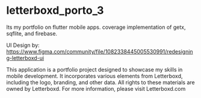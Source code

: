 # letterboxd_porto_3
Its my portfolio on flutter mobile apps. coverage implementation of getx, sqflite, and firebase.

UI Design by: https://www.figma.com/community/file/1082338445005530991/redesigning-letterboxd-ui

This application is a portfolio project designed to showcase my skills in mobile development. It incorporates various elements from Letterboxd, including the logo, branding, and other data. All rights to these materials are owned by Letterboxd. For more information, please visit Letterboxd.com